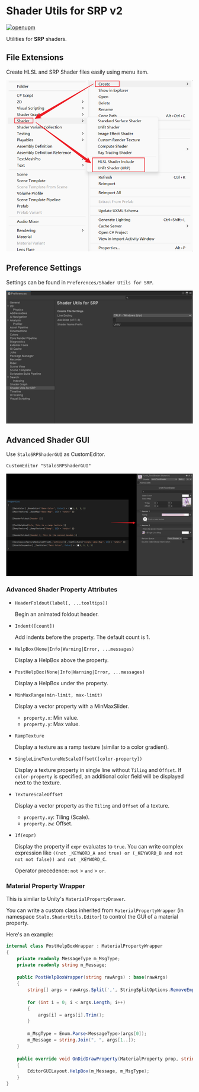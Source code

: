 # Shader Utils for SRP v2

[![openupm](https://img.shields.io/npm/v/com.stalomeow.srp-shader-utils?label=openupm&registry_uri=https://package.openupm.com)](https://openupm.cn/packages/com.stalomeow.srp-shader-utils/)

Utilities for **SRP** shaders.

## File Extensions

Create HLSL and SRP Shader files easily using menu item.

![menu item](Screenshots~/menu_item.png)

## Preference Settings

Settings can be found in `Preferences/Shader Utils for SRP`.

![pref settings](Screenshots~/pref_settings.png)

## Advanced Shader GUI

Use `StaloSRPShaderGUI` as CustomEditor.

``` shaderlab
CustomEditor "StaloSRPShaderGUI"
```

![shader gui](Screenshots~/shader_gui.png)

### Advanced Shader Property Attributes

- `HeaderFoldout(label[, ...tooltips])`

    Begin an animated foldout header.

- `Indent([count])`

    Add indents before the property. The default count is 1.

- `HelpBox(None|Info|Warning|Error, ...messages)`

    Display a HelpBox above the property.

- `PostHelpBox(None|Info|Warning|Error, ...messages)`

    Display a HelpBox under the property.

- `MinMaxRange(min-limit, max-limit)`

    Display a vector property with a MinMaxSlider.

    - `property.x`: Min value.
    - `property.y`: Max value.

- `RampTexture`

    Display a texture as a ramp texture (similar to a color gradient).

- `SingleLineTextureNoScaleOffset([color-property])`

    Display a texture property in single line without `Tiling` and `Offset`. If `color-property` is specified, an additional color field will be displayed next to the texture.

- `TextureScaleOffset`

    Display a vector property as the `Tiling` and `Offset` of a texture.

    - `property.xy`: Tiling (Scale).
    - `property.zw`: Offset.


- `If(expr)`

    Display the property if `expr` evaluates to `true`. You can write complex expression like `((not _KEYWORD_A and true) or (_KEYWORD_B and not not not false)) and not _KEYWORD_C`.

    Operator precedence: `not` > `and` > `or`.

### Material Property Wrapper

This is similar to Unity's `MaterialPropertyDrawer`.

You can write a custom class inherited from `MaterialPropertyWrapper` (in namespace `Stalo.ShaderUtils.Editor`) to control the GUI of a material property.

Here's an example:

``` c#
internal class PostHelpBoxWrapper : MaterialPropertyWrapper
{
    private readonly MessageType m_MsgType;
    private readonly string m_Message;

    public PostHelpBoxWrapper(string rawArgs) : base(rawArgs)
    {
        string[] args = rawArgs.Split(',', StringSplitOptions.RemoveEmptyEntries);

        for (int i = 0; i < args.Length; i++)
        {
            args[i] = args[i].Trim();
        }

        m_MsgType = Enum.Parse<MessageType>(args[0]);
        m_Message = string.Join(", ", args[1..]);
    }

    public override void OnDidDrawProperty(MaterialProperty prop, string label, MaterialEditor editor)
    {
        EditorGUILayout.HelpBox(m_Message, m_MsgType);
    }
}
```

